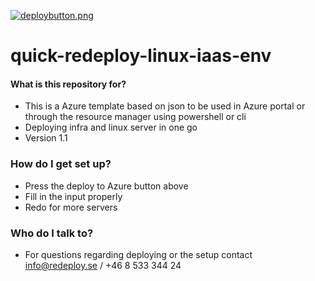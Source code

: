 [![deploybutton.png](https://bitbucket.org/repo/Xderan/images/2803742790-deploybutton.png)](https://portal.azure.com/#create/Microsoft.Template/uri/https%3A%2F%2Fraw.githubusercontent.com/jonaserikson/azure/master/quick-redeploy-linux-iaas-env/redeploy-main.json)    
# quick-redeploy-linux-iaas-env

#### What is this repository for? ###

* This is a Azure template based on json to be used in Azure portal or through the resource manager using powershell or cli
* Deploying infra and linux server in one go
* Version 1.1

### How do I get set up? ###

* Press the deploy to Azure button above
* Fill in the input properly
* Redo for more servers

### Who do I talk to? ###

* For questions regarding deploying or the setup contact [info@redeploy.se](mailto:info@redeploy.se) / +46 8 533 344 24
